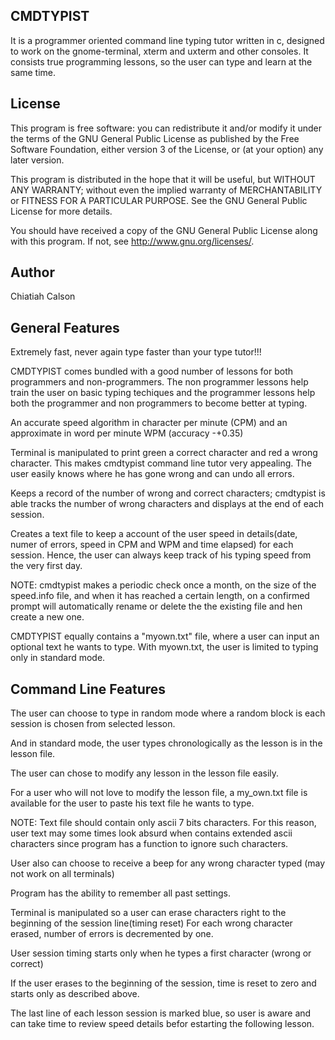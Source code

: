 CMDTYPIST
---------

It is a programmer oriented command line typing tutor written in c, 
designed to work on the gnome-terminal, xterm and uxterm and other consoles.  It 
consists true programming lessons, so the user can type and learn at the same time.

License
-------

This program is free software: you can redistribute it and/or modify
it under the terms of the GNU General Public License as published by
the Free Software Foundation, either version 3 of the License, or
(at your option) any later version.

This program is distributed in the hope that it will be useful,
but WITHOUT ANY WARRANTY; without even the implied warranty of
MERCHANTABILITY or FITNESS FOR A PARTICULAR PURPOSE.  See the
GNU General Public License for more details.

You should have received a copy of the GNU General Public License
along with this program.  If not, see <http://www.gnu.org/licenses/>.

Author
------

Chiatiah Calson

General Features
----------------

Extremely fast, never again type faster than your type tutor!!!

CMDTYPIST comes bundled with a good number of lessons for both programmers
and non-programmers. The non programmer lessons help train the user on 
basic typing techiques and the programmer lessons help both the programmer
and non programmers to become better at typing.

An accurate speed algorithm in character per minute (CPM) and an approximate
in word per minute WPM (accuracy -+0.35)

Terminal is manipulated to print green a correct character and red a wrong
character. This makes cmdtypist command line tutor very appealing. The user
easily knows where he has gone wrong and can undo all errors.

Keeps a record of the number of wrong and correct characters; cmdtypist is able
tracks the number of wrong characters and displays at the end of each session.

Creates a text file to keep a account of the user speed in details(date,
numer of errors, speed in CPM and WPM and time elapsed) for each session. Hence, 
the user can always keep track of his typing speed from the very first day.

NOTE: cmdtypist makes a periodic check once a month, on the size of the 
speed.info file, and when it has reached a certain length, on a confirmed prompt
will automatically rename or delete the the existing file and hen create a new one.


CMDTYPIST equally contains a "myown.txt" file, where a user can input an optional
text he wants to type. With myown.txt, the user is limited to typing only in 
standard mode.


Command Line Features
---------------------

The user can choose to type in random mode where a random block is each 
session is chosen from selected lesson.

And in standard mode, the user types chronologically as the lesson is in
the lesson file. 

The user can chose to modify any lesson in the lesson file easily.

For a user who will not love to modify the lesson file, a my_own.txt file
is available for the user to paste his text file he wants to type.

NOTE: Text file should contain only ascii 7 bits characters. For this reason,
user text may some times look absurd when contains extended ascii characters 
since program has a function to ignore such characters.

User also can choose to receive a beep for any wrong character typed (may
not work on all terminals)

Program has the ability to remember all past settings.

Terminal is manipulated so a user can erase characters right to the beginning
of the session line(timing reset) For each wrong character erased, number of 
errors is decremented by one.

User session timing starts only when he types a first character (wrong or 
correct)

If the user erases to the beginning of the session, time is reset to zero
and starts only as described above.

The last line of each lesson session is marked blue, so user is aware and 
can take time to review speed details befor estarting the following lesson.




